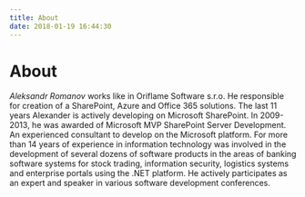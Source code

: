 ```yaml
---
title: About
date: 2018-01-19 16:44:30
---
```


# About

*Aleksandr Romanov* works like in Oriflame Software s.r.o. He
responsible for creation of a SharePoint, Azure and Office 365 solutions.
The last 11 years Alexander is actively developing on Microsoft
SharePoint. In 2009-2013, he was awarded of Microsoft MVP
SharePoint Server Development.
An experienced consultant to develop on the Microsoft platform. For
more than 14 years of experience in information technology was
involved in the development of several dozens of software products in
the areas of banking software systems for stock trading, information
security, logistics systems and enterprise portals using the .NET platform.
He actively participates as an expert and speaker in various software development conferences.


